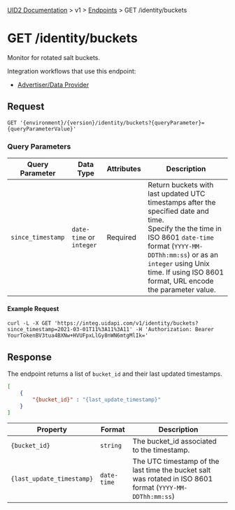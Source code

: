 [UID2 Documentation](../../README.md) > v1 > [Endpoints](./README.md) > GET /identity/buckets

# GET /identity/buckets

Monitor for rotated salt buckets. 

Integration workflows that use this endpoint:
* [Advertiser/Data Provider](../guides/advertiser-dataprovider-guide.md)

## Request 

```GET '{environment}/{version}/identity/buckets?{queryParameter}={queryParameterValue}'```

###  Query Parameters

| Query Parameter | Data Type | Attributes | Description |
| --- | --- | --- | --- |
| `since_timestamp` | `date-time` or `integer` | Required | Return buckets with last updated UTC timestamps after the specified date and time.<br>Specify the the time in ISO 8601 `date-time` format (`YYYY-MM-DDThh:mm:ss`) or as an `integer` using Unix time. If using ISO 8601 format, URL encode the parameter value. |

#### Example Request

```curl
curl -L -X GET 'https://integ.uidapi.com/v1/identity/buckets?since_timestamp=2021-03-01T11%3A11%3A11' -H 'Authorization: Bearer YourTokenBV3tua4BXNw+HVUFpxLlGy8nWN6mtgMlIk='
```

## Response

The endpoint returns a list of ```bucket_id``` and their last updated timestamps.

```json
[
    {
        "{bucket_id}" : "{last_update_timestamp}"
    }
]
```

| Property | Format | Description |
| --- | --- | --- |
| `{bucket_id}` | `string` | The bucket_id associated to the timestamp. |
| `{last_update_timestamp}` | `date-time` | The UTC timestamp of the last time the bucket salt was rotated in ISO 8601 format (`YYYY-MM-DDThh:mm:ss`) |